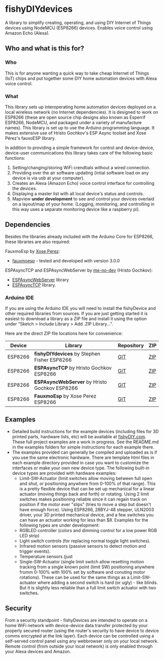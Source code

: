 # fishyDIYdevices
A library to simplify creating, operating, and using DIY Internet of Things devices using NodeMCU (ESP8266) devices. Enables voice control using Amazon Echo (Alexa).

## Who and what is this for?
### Who 
This is for anyone wanting a quick way to take cheap Internet of Things (IoT) chips and put together some DIY home automation devices with Alexa voice control.

### What
This library sets up interoperating home automation devices deployed on a local wireless network (no Internet dependencies). It is designed to work on ESP8266 (these are open source chip designs also known as Esperrif ESP8266, NodeMCU, and packaged under a variety of manufacture names). This library is set up to use the Arduino programming language. It makes extensive use of Hristo Gochkov's ESP Async toolset and Xose Pérez's fauxoESP library.

In addition to providing a simple framework for control and device-device, device-user communications this library takes care of the following basic functions:
 1) Setting/changing/storing WiFi crendtials without a wired connection.
 2) Providing over the air software updating (intial software load on any device is via usb at your computer).
 3) Creates an Alexa (Amazon Echo) voice control interface for controlling the devices.
 4) Displaying a master list with all local device's status and controls. 
 5) Mapview **under development** to see and control your devices overlaid on a layout/map of your home. (Logging, monitoring, and controlling in this way uses a separate monitoring device like a raspberry pi).
 
## Dependencies

Besides the libraries already included with the Arduino Core for ESP8266, these libraries are also required:

FauxmoEsp by [Xose Perez](http://tinkerman.cat/):
* [fauxmoesp](https://bitbucket.org/xoseperez/fauxmoesp) - tested and developed with version 3.0.0

ESPAsyncTCP and ESPAsyncWebServer by [me-no-dev](https://github.com/me-no-dev) (Hristo Gochkov):
* [ESPAsyncWebServer](https://github.com/me-no-dev/ESPAsyncWebServer) library
* [ESPAsyncTCP](https://github.com/me-no-dev/ESPAsyncTCP) library.

### Arduino IDE

If you are using the Arduino IDE you will need to install the fishyDevice and other required libraries from sources. If you are just getting started it is easiest to download a library as a ZIP file and install it using the option under "Sketch > Include Library > Add .ZIP Library...".

Here are the direct ZIP file locations here for convenience:

|Device|Library|Repository|ZIP|
|-|-|-|-|
|ESP8266|**fishyDIYdevices** by Stephen Fisher ESP8266|[GIT](https://github.com/sefisher/fishyDIYdevices)|[ZIP](https://github.com/sefisher/fishyDIYdevices/archive/Main.zip)|
|ESP8266|**ESPAsyncTCP** by Hristo Gochkov ESP8266|[GIT](https://github.com/me-no-dev/ESPAsyncTCP)|[ZIP](https://github.com/me-no-dev/ESPAsyncTCP/archive/master.zip)|
|ESP8266|**ESPAsyncWebServer** by Hristo Gochkov ESP8266|[GIT](https://github.com/me-no-dev/ESPAsyncWebServer)|[ZIP](https://github.com/me-no-dev/AsyncTCP/archive/master.zip)|
|ESP8266|**FauxmoEsp** by Xose Perez ESP8266|[GIT](https://github.com/simap/fauxmoesp)|[ZIP](https://github.com/simap/fauxmoesp/archive/master.zip)|

## Examples
* Detailed build instructions for the example devices (including files for 3D printed parts, hardware lists, etc) will be available at [fishyDIY.com](http://fishydiy.com/). These full project examples are a work in progress. See the README.md in the examples folders for simple instructions for each example there.
* The examples provided can generally be compiled and uploaded as is if you use the same electronic hardware. There are template html files in each example directory provided in case you want to customize the interfaces or make your own new device type. 
The following built-in device types are provided with hardware examples:
    - Limit-SW-Actuator (limit switches allow moving between full open and shut, or positioning anywhere from 0-100% of that range). This is a pretty flexible device that can be set up mechanical for a linear actuator (moving things back and forth) or rotating.  Using 2 limit switches makes positioning reliable since it can regain track on position if the motor ever "slips" (tries to move a step but doesn't have enough force). Using ESP8266, 28BYJ-48 stepper, ULN2003 driver, your 3D printed mechanical device, and a few switches you can have an actuator working for less than $8.
Examples for the following types are under development:
    - RGBLED controller (colors and dimming control for a low power RGB LED strip)
    - Light switch controls (for replacing normal toggle light switches).
    - Infrared motion sensors (passive sensors to detect motion and trigger events).
    - Temperature sensors (just
    - Single-SW-Actuator (single limit switch allow resetting motion tracking from a single known point (limit SW) positioning anywhere fromm 0-100% with 100% set by software and conuting motor rotations). These can be used for the same things as a Limit-SW-actuator where adding a second switch is hard (or ugly) - like blinds. But it is slightly less reliable than a full limit switch actuator with two switches. 

## Security
From a security standpoint - fishyDevices are intended to operate on a home WiFi network with device-device data transfer protected by your properly secured router (using the router's security to have device to device comms encrypted at the link layer). Each device can be controlled using a self-served control panel using any webbrowser only on your local network. Remote control (from outside your local network) is only enabled through your Alexa devices and Amazon.
